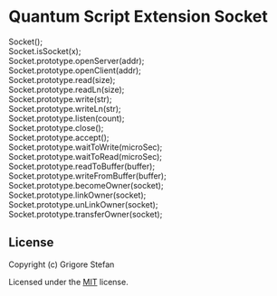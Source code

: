 # Quantum Script Extension Socket

Socket();\
Socket.isSocket(x);\
Socket.prototype.openServer(addr);\
Socket.prototype.openClient(addr);\
Socket.prototype.read(size);\
Socket.prototype.readLn(size);\
Socket.prototype.write(str);\
Socket.prototype.writeLn(str);\
Socket.prototype.listen(count);\
Socket.prototype.close();\
Socket.prototype.accept();\
Socket.prototype.waitToWrite(microSec);\
Socket.prototype.waitToRead(microSec);\
Socket.prototype.readToBuffer(buffer);\
Socket.prototype.writeFromBuffer(buffer);\
Socket.prototype.becomeOwner(socket);\
Socket.prototype.linkOwner(socket);\
Socket.prototype.unLinkOwner(socket);\
Socket.prototype.transferOwner(socket);

## License

Copyright (c) Grigore Stefan

Licensed under the [MIT](LICENSE) license.

